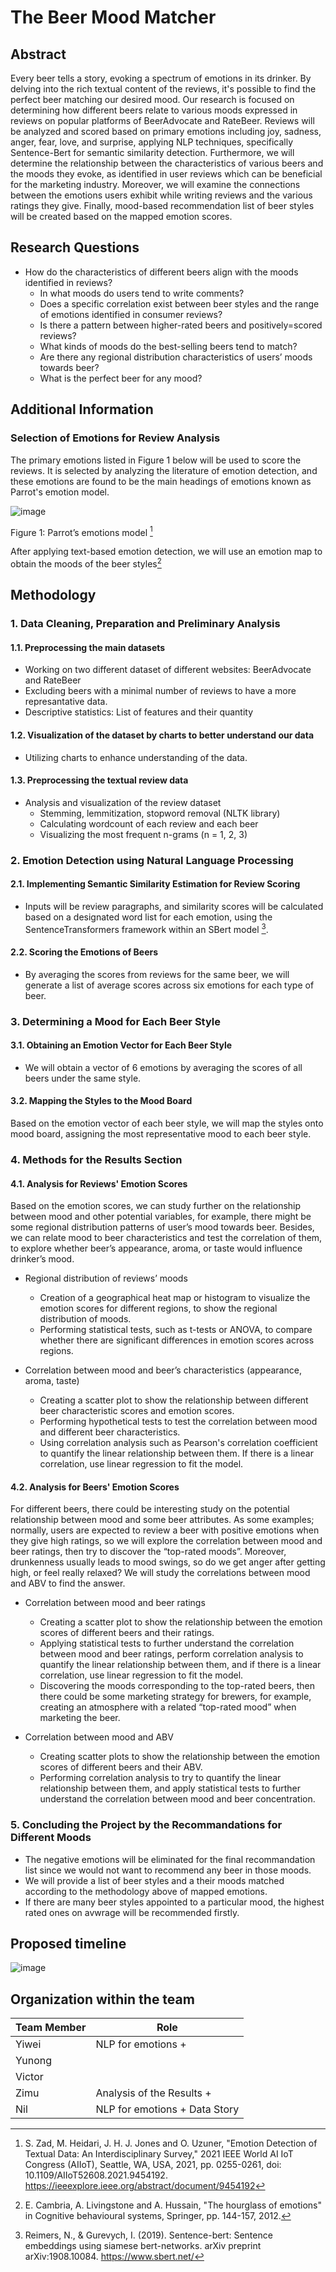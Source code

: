 # The Beer Mood Matcher

## Abstract

Every beer tells a story, evoking a spectrum of emotions in its drinker. By delving into the rich textual content of the reviews, it's possible to find the perfect beer matching our desired mood. Our research is focused on determining how different beers relate to various moods expressed in reviews on popular platforms of BeerAdvocate and RateBeer. Reviews will be analyzed and scored based on primary emotions including joy, sadness, anger, fear, love, and surprise, applying NLP techniques, specifically Sentence-Bert for semantic similarity detection. Furthermore, we will determine the relationship between the characteristics of various beers and the moods they evoke, as identified in user reviews which can be beneficial for the marketing industry. Moreover, we will examine the connections between the emotions users exhibit while writing reviews and the various ratings they give. Finally, mood-based recommendation list of beer styles will be created based on the mapped emotion scores.

## Research Questions
- How do the characteristics of different beers align with the moods identified in reviews?
    * In what moods do users tend to write comments?
    * Does a specific correlation exist between beer styles and the range of emotions identified in consumer reviews?
    * Is there a pattern between higher-rated beers and positively=scored reviews?
    * What kinds of moods do the best-selling beers tend to match?
    * Are there any regional distribution characteristics of users’ moods towards beer?
    * What is the perfect beer for any mood?

## Additional Information
### Selection of Emotions for Review Analysis
The primary emotions listed in Figure 1 below will be used to score the reviews. It is selected by analyzing the literature of emotion detection, and these emotions are found to be the main headings of emotions known as Parrot's emotion model.

![image](https://github.com/epfl-ada/ada-2023-project-adapowerup2023/assets/80288512/4783bb5a-33d8-48c4-ad01-cfd266eae77a)

Figure 1:  Parrot’s emotions model [^1]

After applying text-based emotion detection, we will use an emotion map to obtain the moods of the beer styles[^2]

[^1]: S. Zad, M. Heidari, J. H. J. Jones and O. Uzuner, "Emotion Detection of Textual Data: An Interdisciplinary Survey," 2021 IEEE World AI IoT Congress (AIIoT), Seattle, WA, USA, 2021, pp. 0255-0261, 
doi: 10.1109/AIIoT52608.2021.9454192. https://ieeexplore.ieee.org/abstract/document/9454192
[^2]: E. Cambria, A. Livingstone and A. Hussain, "The hourglass of emotions" in Cognitive behavioural systems, Springer, pp. 144-157, 2012.

## Methodology

### 1. Data Cleaning, Preparation and Preliminary Analysis

#### 1.1. Preprocessing the main datasets
* Working on two different dataset of different websites: BeerAdvocate and RateBeer
* Excluding beers with a minimal number of reviews to have a more represantative data.
* Descriptive statistics: List of features and their quantity

#### 1.2. Visualization of the dataset by charts to better understand our data
* Utilizing charts to enhance understanding of the data.

#### 1.3. Preprocessing the textual review data
* Analysis and visualization of the review dataset
  - Stemming, lemmitization, stopword removal (NLTK library)
  - Calculating wordcount of each review and each beer
  - Visualizing the most frequent n-grams (n = 1, 2, 3)

### 2. Emotion Detection using Natural Language Processing 

#### 2.1. Implementing Semantic Similarity Estimation for Review Scoring

  - Inputs will be review paragraphs, and similarity scores will be calculated based on a designated word list for each emotion, using the SentenceTransformers framework within an SBert model [^3].

    [^3]: Reimers, N., & Gurevych, I. (2019). Sentence-bert: Sentence embeddings using siamese bert-networks. arXiv preprint arXiv:1908.10084. https://www.sbert.net/
    
#### 2.2. Scoring the Emotions of Beers
* By averaging the scores from reviews for the same beer, we will generate a list of average scores across six emotions for each type of beer.

### 3. Determining a Mood for Each Beer Style
#### 3.1. Obtaining an Emotion Vector for Each Beer Style
* We will obtain a vector of 6 emotions by averaging the scores of all beers under the same style.
  
#### 3.2. Mapping the Styles to the Mood Board
Based on the emotion vector of each beer style, we will map the styles onto mood board, assigning the most representative mood to each beer style.  

### 4. Methods for the Results Section

#### 4.1. Analysis for Reviews' Emotion Scores
Based on the emotion scores, we can study further on the relationship between mood and other potential variables, for example, there might be some regional distribution patterns of user’s mood towards beer. Besides, we can relate mood to beer characteristics and test the correlation of them, to explore whether beer’s appearance, aroma, or taste would influence drinker’s mood.

- Regional distribution of reviews’ moods
   - Creation of a geographical heat map or histogram to visualize the emotion scores for different regions, to show the regional distribution of moods. 
   - Performing statistical tests, such as t-tests or ANOVA, to compare whether there are significant differences in emotion scores across regions.

- Correlation between mood and beer’s characteristics (appearance, aroma, taste)
   - Creating a scatter plot to show the relationship between different beer characteristic scores and emotion scores.
   - Performing hypothetical tests to test the correlation between mood and different beer characteristics. 
   - Using correlation analysis such as Pearson's correlation coefficient to quantify the linear relationship between them. If there is a linear correlation, use linear regression to fit the model.

#### 4.2. Analysis for Beers' Emotion Scores
For different beers, there could be interesting study on the potential relationship between mood and some beer attributes. As some examples; normally, users are expected to review a beer with positive emotions when they give high ratings, so we will explore the correlation between mood and beer ratings, then try to discover the “top-rated moods”. Moreover, drunkenness usually leads to mood swings, so do we get anger after getting high, or feel really relaxed? We will study the correlations between mood and ABV to find the answer.

- Correlation between mood and beer ratings
   - Creating a scatter plot to show the relationship between the emotion scores of different beers and their ratings.
   - Applying statistical tests to further understand the correlation between mood and beer ratings, perform correlation analysis to quantify the linear relationship between them, and if there is a linear correlation, use linear regression to fit the model.
   - Discovering the moods corresponding to the top-rated beers, then there could be some marketing strategy for brewers, for example, creating an atmosphere with a related “top-rated mood” when marketing the beer.
 
- Correlation between mood and ABV
   - Creating scatter plots to show the relationship between the emotion scores of different beers and their ABV.
   - Performing correlation analysis to try to quantify the linear relationship between them, and apply statistical tests to further understand the correlation between mood and beer concentration.

     
### 5. Concluding the Project by the Recommandations for Different Moods
   * The negative emotions will be eliminated for the final recommandation list since we would not want to recommend any beer in those moods.
   * We will provide a list of beer styles and a their moods matched according to the methodology above of mapped emotions.
   * If there are many beer styles appointed to a particular mood, the highest rated ones on avwrage will be recommended firstly.

## Proposed timeline

![image](https://github.com/epfl-ada/ada-2023-project-adapowerup2023/assets/80288512/f9e72abb-0255-4cd5-8870-b4c77fe54726)
  
## Organization within the team

| Team Member | Role |
|--- | --- |
|Yiwei | NLP for emotions + |
|Yunong | 	|
|Victor| |
|Zimu| Analysis of the Results + |
|Nil | NLP for emotions + Data Story |

